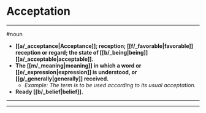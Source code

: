 # Acceptation
---
#noun
- **[[a/_acceptance|Acceptance]]; reception; [[f/_favorable|favorable]] reception or regard; the state of [[b/_being|being]] [[a/_acceptable|acceptable]].**
- **The [[m/_meaning|meaning]] in which a word or [[e/_expression|expression]] is understood, or [[g/_generally|generally]] received.**
	- _Example: The term is to be used according to its usual acceptation._
- **Ready [[b/_belief|belief]].**
---
---
